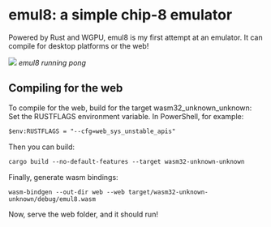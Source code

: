 # emul8: a simple chip-8 emulator
Powered by Rust and WGPU, emul8 is my first attempt at an emulator. It can compile for desktop platforms or the web!

![](https://i.imgur.com/wlBhBT6.png)
*emul8 running pong*

## Compiling for the web
To compile for the web, build for the target wasm32_unknown_unknown:
Set the RUSTFLAGS environment variable. In PowerShell, for example:
```ps
$env:RUSTFLAGS = "--cfg=web_sys_unstable_apis"
```
Then you can build:
```ps
cargo build --no-default-features --target wasm32-unknown-unknown
```
Finally, generate wasm bindings:
```
wasm-bindgen --out-dir web --web target/wasm32-unknown-unknown/debug/emul8.wasm
```
Now, serve the web folder, and it should run!
